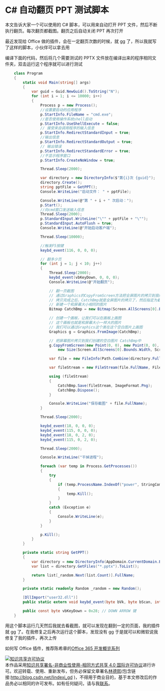 
# C# 自动翻页 PPT 测试脚本

本文告诉大家一个可以使用的 C# 脚本，可以用来自动打开 PPT 文件，然后不断执行翻页。每次翻页都截图。翻页之后自动关闭 PPT 再次打开

<!--more-->


<!-- csdn -->

最近发现给 Office 做的插件，会在一定翻页次数的时候，就 gg 了，所以我就写了这样的脚本，小伙伴可以拿去用

编译下面的代码，然后将几个需要测试的 PPTX 文件放在编译出来的程序相同文件夹，双击运行这个程序就可以进行测试

```csharp
    class Program
    {
        static void Main(string[] args)
        {
            var guid = Guid.NewGuid().ToString("N");
            for (int i = 1; i <= 10000; i++)
            {
                Process p = new Process();
                //设置要启动的应用程序
                p.StartInfo.FileName = "cmd.exe";
                //是否使用操作系统shell启动
                p.StartInfo.UseShellExecute = false;
                // 接受来自调用程序的输入信息
                p.StartInfo.RedirectStandardInput = true;
                //输出信息
                p.StartInfo.RedirectStandardOutput = true;
                // 输出错误
                p.StartInfo.RedirectStandardError = true;
                //不显示程序窗口
                p.StartInfo.CreateNoWindow = true;

                Thread.Sleep(2000);

                var directory = new DirectoryInfo($"第{i}次 {guid}");
                directory.Create();
                string pptFile = GetPPT();
                Console.WriteLine("启动文件： " + pptFile);

                Console.WriteLine(@"第 " + i + " 次启动：");
                p.Start();
                //向cmd窗口发送输入信息
                Thread.Sleep(2000);
                p.StandardInput.WriteLine("\"" + pptFile + "\"");
                p.StandardInput.AutoFlush = true;
                Console.WriteLine(@"开始启动客户端");

                Thread.Sleep(10000);

                //触发F5按键
                keybd_event(116, 0, 0, 0);

                // 翻多少页
                for (int j = 1; j < 10; j++)
                {
                    Thread.Sleep(2000);
                    keybd_event(vbKeyDown, 0, 0, 0);
                    Console.WriteLine(@"开始翻页");

                    // 翻一页截图
                    // 通过Graphics的CopyFromScreen方法把全屏图片的拷贝到我们定义好的一个和屏幕大小相同的空白图片中，
                    // 拷贝完成之后，CatchBmp就是全屏图片的拷贝了，然后指定为截图窗体背景图片就好了。
                    // 新建一个和屏幕大小相同的图片
                    Bitmap CatchBmp = new Bitmap(Screen.AllScreens[0].Bounds.Width, Screen.AllScreens[0].Bounds.Height);

                    // 创建一个画板，让我们可以在画板上画图
                    // 这个画板也就是和屏幕大小一样大的图片
                    // 我们可以通过Graphics这个类在这个空白图片上画图
                    Graphics g = Graphics.FromImage(CatchBmp);

                    // 把屏幕图片拷贝到我们创建的空白图片 CatchBmp中
                    g.CopyFromScreen(new Point(0, 0), new Point(0, 0),
                        new Size(Screen.AllScreens[0].Bounds.Width, Screen.AllScreens[0].Bounds.Height));

                    var file = new FileInfo(Path.Combine(directory.FullName, $"{j}.png"));

                    var fileStream = new FileStream(file.FullName, FileMode.Create, FileAccess.Write);

                    using (fileStream)
                    {
                        CatchBmp.Save(fileStream, ImageFormat.Png);
                        CatchBmp.Dispose();
                    }

                    Console.WriteLine("保存截图" + file.FullName);
                }

                Thread.Sleep(2000);

                keybd_event(18, 0, 0, 0);
                keybd_event(115, 0, 0, 0);
                keybd_event(18, 0, 2, 0);
                keybd_event(115, 0, 2, 0);

                Thread.Sleep(2000);

                Console.WriteLine("干掉进程");

                foreach (var temp in Process.GetProcesses())
                {
                    try
                    {
                        if (temp.ProcessName.IndexOf("power", StringComparison.InvariantCultureIgnoreCase) >= 0)
                        {
                            temp.Kill();
                        }
                    }
                    catch (Exception e)
                    {
                        Console.WriteLine(e);
                    }
                }

                p.Kill();
            }
        }

        private static string GetPPT()
        {
            var directory = new DirectoryInfo(AppDomain.CurrentDomain.BaseDirectory);
            var list = directory.GetFiles("*.pptx").ToList();

            return list[_random.Next(list.Count)].FullName;
        }

        private static readonly Random _random = new Random();

        [DllImport("user32.dll")]
        public static extern void keybd_event(byte bVk, byte bScan, int dwFlags, int dwExtraInfo);

        public const byte vbKeyDown = 0x28; // DOWN ARROW 键
    }
```

用这个脚本运行几天然后我就去看截图，就可以发现在翻到一定的页面，我的插件就 gg 了。在我修复之后再次运行这个脚本，发现没有 gg 于是就可以和微软说我修复了我的插件，再次上传

如何写 Office 插件，推荐陈希章的[Office 365 开发概览系列](https://www.cnblogs.com/chenxizhang/category/967796.html )





<a rel="license" href="http://creativecommons.org/licenses/by-nc-sa/4.0/"><img alt="知识共享许可协议" style="border-width:0" src="https://licensebuttons.net/l/by-nc-sa/4.0/88x31.png" /></a><br />本作品采用<a rel="license" href="http://creativecommons.org/licenses/by-nc-sa/4.0/">知识共享署名-非商业性使用-相同方式共享 4.0 国际许可协议</a>进行许可。欢迎转载、使用、重新发布，但务必保留文章署名[林德熙](http://blog.csdn.net/lindexi_gd)(包含链接:http://blog.csdn.net/lindexi_gd )，不得用于商业目的，基于本文修改后的作品务必以相同的许可发布。如有任何疑问，请与我[联系](mailto:lindexi_gd@163.com)。